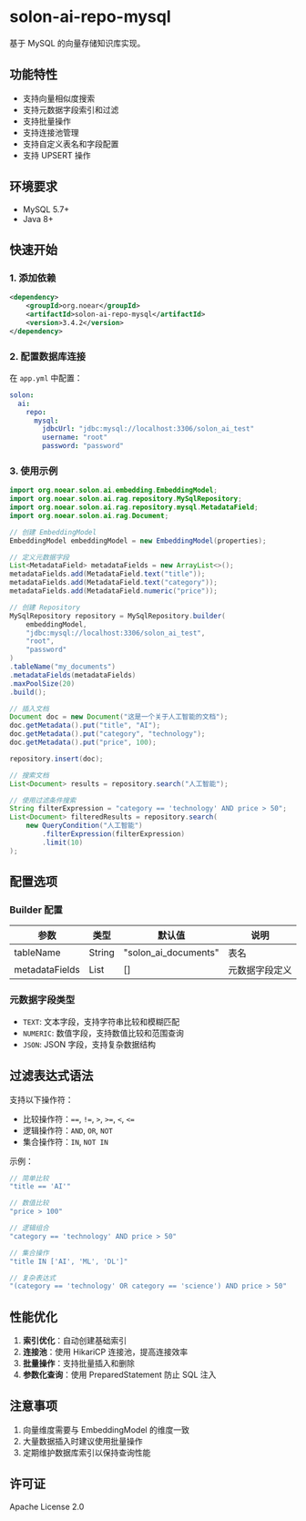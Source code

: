 # solon-ai-repo-mysql

基于 MySQL 的向量存储知识库实现。

## 功能特性

- 支持向量相似度搜索
- 支持元数据字段索引和过滤
- 支持批量操作
- 支持连接池管理
- 支持自定义表名和字段配置
- 支持 UPSERT 操作

## 环境要求

- MySQL 5.7+
- Java 8+

## 快速开始

### 1. 添加依赖

```xml
<dependency>
    <groupId>org.noear</groupId>
    <artifactId>solon-ai-repo-mysql</artifactId>
    <version>3.4.2</version>
</dependency>
```

### 2. 配置数据库连接

在 `app.yml` 中配置：

```yaml
solon:
  ai:
    repo:
      mysql:
        jdbcUrl: "jdbc:mysql://localhost:3306/solon_ai_test"
        username: "root"
        password: "password"
```

### 3. 使用示例

```java
import org.noear.solon.ai.embedding.EmbeddingModel;
import org.noear.solon.ai.rag.repository.MySqlRepository;
import org.noear.solon.ai.rag.repository.mysql.MetadataField;
import org.noear.solon.ai.rag.Document;

// 创建 EmbeddingModel
EmbeddingModel embeddingModel = new EmbeddingModel(properties);

// 定义元数据字段
List<MetadataField> metadataFields = new ArrayList<>();
metadataFields.add(MetadataField.text("title"));
metadataFields.add(MetadataField.text("category"));
metadataFields.add(MetadataField.numeric("price"));

// 创建 Repository
MySqlRepository repository = MySqlRepository.builder(
    embeddingModel, 
    "jdbc:mysql://localhost:3306/solon_ai_test",
    "root", 
    "password"
)
.tableName("my_documents")
.metadataFields(metadataFields)
.maxPoolSize(20)
.build();

// 插入文档
Document doc = new Document("这是一个关于人工智能的文档");
doc.getMetadata().put("title", "AI");
doc.getMetadata().put("category", "technology");
doc.getMetadata().put("price", 100);

repository.insert(doc);

// 搜索文档
List<Document> results = repository.search("人工智能");

// 使用过滤条件搜索
String filterExpression = "category == 'technology' AND price > 50";
List<Document> filteredResults = repository.search(
    new QueryCondition("人工智能")
        .filterExpression(filterExpression)
        .limit(10)
);
```

## 配置选项

### Builder 配置

| 参数 | 类型 | 默认值 | 说明 |
|------|------|--------|------|
| tableName | String | "solon_ai_documents" | 表名 |
| metadataFields | List<MetadataField> | [] | 元数据字段定义 |

### 元数据字段类型

- `TEXT`: 文本字段，支持字符串比较和模糊匹配
- `NUMERIC`: 数值字段，支持数值比较和范围查询
- `JSON`: JSON 字段，支持复杂数据结构

## 过滤表达式语法

支持以下操作符：

- 比较操作符：`==`, `!=`, `>`, `>=`, `<`, `<=`
- 逻辑操作符：`AND`, `OR`, `NOT`
- 集合操作符：`IN`, `NOT IN`

示例：

```java
// 简单比较
"title == 'AI'"

// 数值比较
"price > 100"

// 逻辑组合
"category == 'technology' AND price > 50"

// 集合操作
"title IN ['AI', 'ML', 'DL']"

// 复杂表达式
"(category == 'technology' OR category == 'science') AND price > 50"
```

## 性能优化

1. **索引优化**：自动创建基础索引
2. **连接池**：使用 HikariCP 连接池，提高连接效率
3. **批量操作**：支持批量插入和删除
4. **参数化查询**：使用 PreparedStatement 防止 SQL 注入

## 注意事项

1. 向量维度需要与 EmbeddingModel 的维度一致
2. 大量数据插入时建议使用批量操作
3. 定期维护数据库索引以保持查询性能

## 许可证

Apache License 2.0